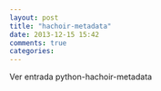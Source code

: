 ```yaml
---
layout: post
title: "hachoir-metadata"
date: 2013-12-15 15:42
comments: true
categories: 
---
```

Ver entrada python-hachoir-metadata

